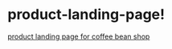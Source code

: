 # product-landing-page!
[product landing page for coffee bean shop](https://user-images.githubusercontent.com/46662617/233065291-3798a3a1-441b-40ea-95f4-b887e73a235b.jpg)

